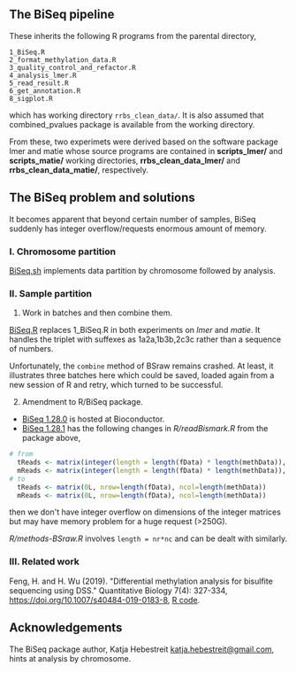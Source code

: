 ## The BiSeq pipeline

These inherits the following R programs from the parental directory,
```
1_BiSeq.R
2_format_methylation_data.R
3_quality_control_and_refactor.R
4_analysis_lmer.R
5_read_result.R
6_get_annotation.R
8_sigplot.R
```
which has working directory `rrbs_clean_data/`. It is also assumed that combined_pvalues package is available from the working directory.

From these, two experimets were derived based on the software package lmer and matie whose source programs are contained in **scripts_lmer/** and **scripts_matie/** working directories,  **rrbs_clean_data_lmer/** and **rrbs_clean_data_matie/**, respectively.

## The BiSeq problem and solutions

It becomes apparent that beyond certain number of samples, BiSeq suddenly has integer overflow/requests enormous amount of memory.

### I. Chromosome partition

[BiSeq.sh](BiSeq.sh) implements data partition by chromosome followed by analysis.

### II. Sample partition

1. Work in batches and then combine them.

[BiSeq.R](BiSeq.R) replaces 1_BiSeq.R in both experiments on *lmer* and *matie*. It handles the triplet with suffexes as 1a2a,1b3b,2c3c rather than a sequence of numbers.

Unfortunately, the `combine` method of BSraw remains crashed. At least, it illustrates three batches here which could be saved, loaded again from a new session of R and retry, which turned to be successful.

2. Amendment to R/BiSeq package.

* [BiSeq 1.28.0](https://www.bioconductor.org/packages/release/bioc/src/contrib/BiSeq_1.28.0.tar.gz) is hosted at Bioconductor.
* [BiSeq 1.28.1](BiSeq_1.28.1.tar.gz) has the following changes in *R/readBismark.R* from the package above,
```r
# from
  tReads <- matrix(integer(length = length(fData) * length(methData)), nrow=length(fData))
  mReads <- matrix(integer(length = length(fData) * length(methData)), nrow=length(fData))
# to
  tReads <- matrix(0L, nrow=length(fData), ncol=length(methData))
  mReads <- matrix(0L, nrow=length(fData), ncol=length(methData))
```
then we don't have integer overflow on dimensions of the integer matrices but may have memory problem for a huge request (>250G).

*R/methods-BSraw.R* involves `length = nr*nc` and can be dealt with similarly.

### III. Related work

Feng, H. and H. Wu (2019). "Differential methylation analysis for bisulfite sequencing using DSS." Quantitative Biology 7(4): 327-334, 
https://doi.org/10.1007/s40484-019-0183-8, [R code](https://static-content.springer.com/esm/art%3A10.1007%2Fs40484-019-0183-8/MediaObjects/40484_2019_183_MOESM2_ESM.zip).

## Acknowledgements

The BiSeq package author, Katja Hebestreit <katja.hebestreit@gmail.com>, hints at analysis by chromosome.

